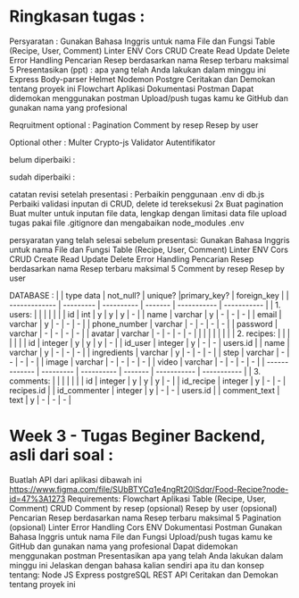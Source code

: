 


# Ringkasan tugas :
Persyaratan :
  Gunakan Bahasa Inggris untuk nama File dan Fungsi
  Table (Recipe, User, Comment)
  Linter
  ENV
  Cors
  CRUD Create Read Update Delete
  Error Handling
  Pencarian Resep berdasarkan nama
  Resep terbaru maksimal 5
  Presentasikan (ppt) :
    apa yang telah Anda lakukan dalam minggu ini
      Express
      Body-parser
      Helmet
      Nodemon
      Postgre
    Ceritakan dan Demokan tentang proyek ini
    Flowchart Aplikasi
    Dokumentasi Postman
    Dapat didemokan menggunakan postman
  Upload/push tugas kamu ke GitHub dan gunakan nama yang profesional

Reqruitment optional :
  Pagination
  Comment by resep
  Resep by user

Optional other :
  Multer
  Crypto-js
  Validator
  Autentifikator


belum diperbaiki :

sudah diperbaiki :

catatan revisi setelah presentasi :
  Perbaikin penggunaan .env di db.js
  Perbaiki validasi inputan di CRUD, delete id tereksekusi 2x
  Buat pagination
  Buat multer untuk inputan file data, lengkap dengan limitasi data file
  upload tugas pakai file .gitignore dan mengabaikan node_modules
.env

persyaratan yang telah selesai sebelum presentasi:
  Gunakan Bahasa Inggris untuk nama File dan Fungsi
  Table (Recipe, User, Comment)
  Linter
  ENV
  Cors
  CRUD Create Read Update Delete
  Error Handling
  Pencarian Resep berdasarkan nama
  Resep terbaru maksimal 5
  Comment by resep
  Resep by user

DATABASE : 
|               | type data |  not_null? | unique? |primary_key? | foreign_key |
| ------------- | --------- | ---------- | ------- | ----------- | ----------- | 
| 1. users:     |           |            |         |             |             |
| id            | int       |  y         |  y      | y           | -           |
| name          | varchar   |  y         |  -      | -           | -           |
| email         | varchar   |  y         |  -      | -           | -           |
| phone_number  | varchar   |  -         |  -      | -           | -           |
| password      | varchar   |  -         |  -      | -           | -           |
| avatar        | varchar   |  -         |  -      | -           | -           |
|  |  |  |  |  |  |
| 2. recipes:   |           |            |         |             |             |
| id            | integer   |  y         |  y      | y           | -           |
| id_user       | integer   |  y         |  -      | -           | users.id    |
| name          | varchar   |  y         |  -      | -           | -           |
| ingredients   | varchar   |  y         |  -      | -           | -           |
| step          | varchar   |  -         |  -      | -           | -           |
| image         | varchar   |  -         |  -      | -           | -           |
| video         | varchar   |  -         |  -      | -           | -           |
| ------------- | --------- | ---------- | ------- | ----------- | ----------- |
| 3. comments:  |           |            |         |             |             |
| id            | integer   |  y         |  y      | y           | -           |
| id_recipe     | integer   |  y         |  -      | -           | recipes.id  |
| id_commenter  | integer   |  y         |  -      | -           | users.id    |
| comment_text  | text      |  y         |  -      | -           | -           |

# Week 3 - Tugas Beginer Backend, asli dari soal :
Buatlah API dari aplikasi dibawah ini 
https://www.figma.com/file/SUbBTYCq1e4ngRt20lSdqr/Food-Recipe?node-id=47%3A1273
Requirements:
  Flowchart Aplikasi
  Table (Recipe, User, Comment)
  CRUD
  Comment by resep (opsional)
  Resep by user (opsional)
  Pencarian Resep berdasarkan nama
  Resep terbaru maksimal 5
  Pagination (opsional)
  Linter
  Error Handling
  Cors
  ENV
  Dokumentasi Postman
  Gunakan Bahasa Inggris untuk nama File dan Fungsi
  Upload/push tugas kamu ke GitHub dan gunakan nama yang profesional
  Dapat didemokan menggunakan postman
  Presentasikan apa yang telah Anda lakukan dalam minggu ini
  Jelaskan dengan bahasa kalian sendiri apa itu dan konsep tentang:
    Node JS
    Express
    postgreSQL
    REST API
  Ceritakan dan Demokan tentang proyek ini